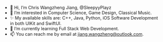 - 👋 Hi, I’m Chris Wangzheng Jiang, @SleepyyPlayz
- 👀 I’m interested in Computer Science, Game Design, Classical Music.
- ✨ My available skills are: C++, Java, Python, iOS Software Development in both UIKit and SwiftUI.
- 🌱 I’m currently learning Full Stack Web Development.
- 📫 You can reach me by email at jiang.wangzheng@outlook.com.

<!---
SleepyyPlayz/SleepyyPlayz is a ✨ special ✨ repository because its `README.md` (this file) appears on your GitHub profile.
You can click the Preview link to take a look at your changes.
--->
